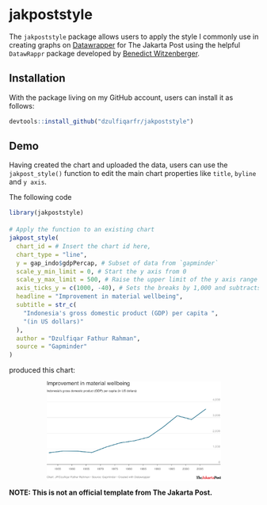 
<!-- README.md is generated from README.Rmd. Please edit that file -->

# jakpoststyle

<!-- badges: start -->

<!-- badges: end -->

The `jakpoststyle` package allows users to apply the style I commonly
use in creating graphs on [Datawrapper](https://www.datawrapper.de/) for
The Jakarta Post using the helpful `DatawRappr` package developed by
[Benedict Witzenberger](https://github.com/munichrocker).

## Installation

With the package living on my GitHub account, users can install it as
follows:

``` r
devtools::install_github("dzulfiqarfr/jakpoststyle")
```

## Demo

Having created the chart and uploaded the data, users can use the
`jakpost_style()` function to edit the main chart properties like
`title`, `byline` and `y axis`.

The following code

``` r
library(jakpoststyle)

# Apply the function to an existing chart
jakpost_style(
  chart_id = # Insert the chart id here,
  chart_type = "line",
  y = gap_indo$gdpPercap, # Subset of data from `gapminder`
  scale_y_min_limit = 0, # Start the y axis from 0
  scale_y_max_limit = 500, # Raise the upper limit of the y axis range by 500
  axis_ticks_y = c(1000, -40), # Sets the breaks by 1,000 and subtracts the maximum value by 40
  headline = "Improvement in material wellbeing",
  subtitle = str_c(
    "Indonesia's gross domestic product (GDP) per capita ",
    "(in US dollars)"
  ),
  author = "Dzulfiqar Fathur Rahman",
  source = "Gapminder"
)
```

produced this chart:

<img src="figures/idn_gdpPercap_plot.png" width="70%" style="display: block; margin: auto;" />

**NOTE: This is not an official template from The Jakarta Post.**

